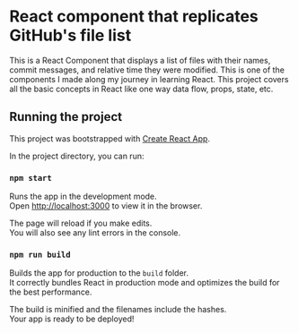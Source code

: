 # React component that replicates GitHub's file list

This is a React Component that displays a list of files with their names, commit messages, and relative time they were modified. This is one of the components I made along my journey in learning React. This project covers all the basic concepts in React like one way data flow, props, state, etc.

## Running the project

This project was bootstrapped with [Create React App](https://github.com/facebook/create-react-app).
    

In the project directory, you can run:

### `npm start`

Runs the app in the development mode.<br>
Open [http://localhost:3000](http://localhost:3000) to view it in the browser.

The page will reload if you make edits.<br>
You will also see any lint errors in the console.

### `npm run build`

Builds the app for production to the `build` folder.<br>
It correctly bundles React in production mode and optimizes the build for the best performance.

The build is minified and the filenames include the hashes.<br>
Your app is ready to be deployed!
